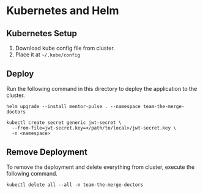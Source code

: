 # Kubernetes and Helm

## Kubernetes Setup

1. Download kube config file from cluster.
2. Place it at `~/.kube/config`

## Deploy

Run the following command in this directory to deploy the application to the cluster.

```
helm upgrade --install mentor-pulse . --namespace team-the-merge-doctors
```

```
kubectl create secret generic jwt-secret \
  --from-file=jwt-secret.key=</path/to/local>/jwt-secret.key \
  -n <namespace>
```

## Remove Deployment

To remove the deployment and delete everything from cluster, execute the following command.

```
kubectl delete all --all -n team-the-merge-doctors
```
